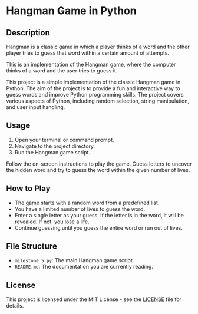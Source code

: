 # Hangman Game in Python

## Description
Hangman is a classic game in which a player thinks of a word and the other player tries to guess that word within a certain amount of attempts.

This is an implementation of the Hangman game, where the computer thinks of a word and the user tries to guess it.


This project is a simple implementation of the classic Hangman game in Python. The aim of the project is to provide a fun and interactive way to guess words and improve Python programming skills. The project covers various aspects of Python, including random selection, string manipulation, and user input handling.

## Usage

1. Open your terminal or command prompt.
2. Navigate to the project directory.
3. Run the Hangman game script.


Follow the on-screen instructions to play the game. Guess letters to uncover the hidden word and try to guess the word within the given number of lives.

## How to Play
- The game starts with a random word from a predefined list.
- You have a limited number of lives to guess the word.
- Enter a single letter as your guess. If the letter is in the word, it will be revealed. If not, you lose a life.
- Continue guessing until you guess the entire word or run out of lives.

## File Structure

- `milestone_5.py`: The main Hangman game script.
- `README.md`: The documentation you are currently reading.

## License

This project is licensed under the MIT License - see the [LICENSE](LICENSE) file for details.
